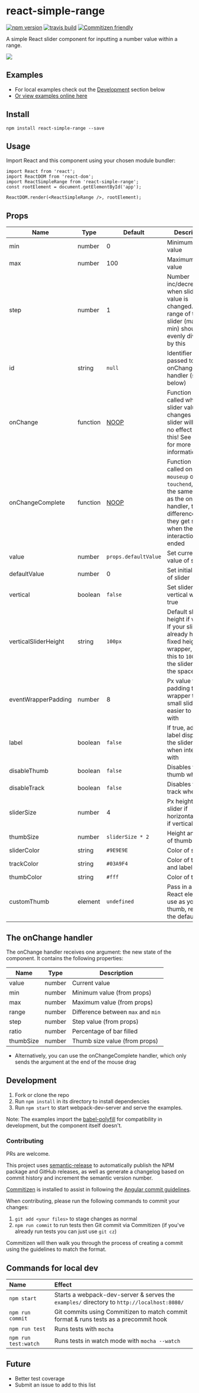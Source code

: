 # react-simple-range

[![npm version](https://img.shields.io/npm/v/react-simple-range.svg?style=flat)](https://www.npmjs.com/package/react-simple-range)
[![travis build](https://img.shields.io/travis/tjallen/react-simple-range.svg?style=flat)](https://travis-ci.org/tjallen/react-simple-range)
[![Commitizen friendly](https://img.shields.io/badge/commitizen-friendly-brightgreen.svg)](http://commitizen.github.io/cz-cli/)

A simple React slider component for inputting a number value within a range.

![](http://thomjamesallen.com/images/reactsimplerange-post-crop.jpg)

## Examples

- For local examples check out the [Development](#development) section below
- [Or view examples online here](http://thomjamesallen.com/projects/react-simple-range-examples/)

## Install

```npm install react-simple-range --save```

## Usage

Import React and this component using your chosen module bundler:

```
import React from 'react';
import ReactDOM from 'react-dom';
import ReactSimpleRange from 'react-simple-range';
const rootElement = document.getElementById('app');

ReactDOM.render(<ReactSimpleRange />, rootElement);
```

## Props

Name | Type | Default | Description
---|---|---|---
min | number | 0 | Minimum slider value
max | number | 100 | Maximum slider value
step | number | 1  | Number inc/decremented when slider value is changed. The range of the slider (max - min) should be evenly divisible by this
id | string | `null` | Identifier that is passed to the onChange handler (see below)
onChange | function | [NOOP](https://en.wikipedia.org/wiki/NOP) | Function to be called when the slider value changes - your slider will have no effect without this! See below for more information
onChangeComplete | function | [NOOP](https://en.wikipedia.org/wiki/NOP) | Function to be called on `mouseup` or `touchend`, sends the same values as the onChange handler, the only difference is they get sent when the interaction has ended
value | number | `props.defaultValue` | Set current value of slider
defaultValue | number | 0 | Set initial value of slider
vertical | boolean | `false` | Set slider to vertical when true
verticalSliderHeight | string | `100px` | Default slider height if vertical. If your slider already has a fixed height wrapper, just set this to `100%` and the slider will fill the space
eventWrapperPadding | number | 8 | Px value to add padding to the wrapper to make small sliders easier to interact with
label | boolean | `false` | If true, adds a label displaying the slider's value when interacted with
disableThumb | boolean | `false` | Disables the thumb when true
disableTrack | boolean | `false` | Disables the track when true
sliderSize | number | 4 | Px height of slider if horizontal, width if vertical
thumbSize | number | `sliderSize * 2` | Height and width of thumb in px
sliderColor | string | `#9E9E9E` | Color of slider
trackColor | string | `#03A9F4` | Color of track and label
thumbColor | string | `#fff` | Color of thumb
customThumb | element | `undefined` | Pass in a single React element to use as your thumb, replacing the default

## The onChange handler

The onChange handler receives one argument: the new state of the component.
It contains the following properties:

Name | Type | Description
---|---|---
value|number|Current value
min|number|Minimum value (from props)
max|number|Maximum value (from props)
range|number|Difference between `max` and `min`
step|number|Step value (from props)
ratio|number|Percentage of bar filled
thumbSize|number|Thumb size value (from props)

* Alternatively, you can use the onChangeComplete handler, which only sends the argument at the end of the mouse drag

## Development
1. Fork or clone the repo
2. Run `npm install` in its directory to install dependencies
3. Run `npm start` to start webpack-dev-server and serve the examples.

Note: The examples import the  [babel-polyfill](https://babeljs.io/docs/usage/polyfill/) for compatibility in development, but the component itself doesn't.

### Contributing

PRs are welcome.

This project uses [semantic-release](https://github.com/semantic-release/semantic-release) to automatically publish the NPM package and GitHub releases, as well as generate a changelog based on commit history and increment the semantic version number.

[Commitizen](https://github.com/commitizen/) is installed to assist in following the [Angular commit guidelines](https://github.com/angular/angular.js/blob/master/CONTRIBUTING.md#-git-commit-guidelines).

When contributing, please run the following commands to commit your changes:
1. `git add <your files>` to stage changes as normal
2. `npm run commit` to run tests then Git commit via Commitizen (if you've already run tests you can just use `git cz`)

Commitizen will then walk you through the process of creating a commit using the guidelines to match the format.

## Commands for local dev

Name | Effect
:---|:---
`npm start` | Starts a webpack-dev-server & serves the `examples/` directory to `http://localhost:8080/`
`npm run commit` | Git commits using Commitizen to match commit format & runs tests as a precommit hook
`npm run test` | Runs tests with `mocha`
`npm run test:watch` | Runs tests in watch mode with `mocha --watch`

## Future

- Better test coverage
- Submit an issue to add to this list

